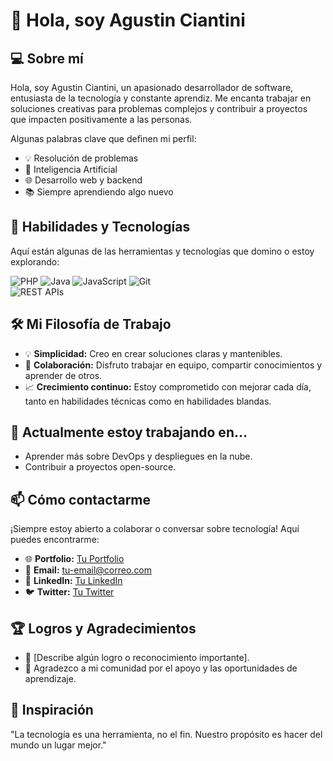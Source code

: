 # 👋 Hola, soy Agustin Ciantini

## 💻 Sobre mí

Hola, soy Agustin Ciantini, un apasionado desarrollador de software, entusiasta de la tecnología y constante aprendiz. Me encanta trabajar en soluciones creativas para problemas complejos y contribuir a proyectos que impacten positivamente a las personas.  

Algunas palabras clave que definen mi perfil:  
- 💡 Resolución de problemas  
- 🤖 Inteligencia Artificial  
- 🌐 Desarrollo web y backend  
- 📚 Siempre aprendiendo algo nuevo  

## 🚀 Habilidades y Tecnologías

Aquí están algunas de las herramientas y tecnologías que domino o estoy explorando:  

![PHP](https://img.shields.io/badge/PHP-777BB4?style=for-the-badge&logo=php&logoColor=white)  ![Java](https://img.shields.io/badge/Java-ED8B00?style=for-the-badge&logo=java&logoColor=white)  ![JavaScript](https://img.shields.io/badge/JavaScript-F7DF1E?style=for-the-badge&logo=javascript&logoColor=black) ![Git](https://img.shields.io/badge/Git-F05032?style=for-the-badge&logo=git&logoColor=white)  
![REST APIs](https://img.shields.io/badge/REST-02569B?style=for-the-badge&logo=rest&logoColor=white)  

## 🛠 Mi Filosofía de Trabajo

- 💡 **Simplicidad:** Creo en crear soluciones claras y mantenibles.  
- 🧩 **Colaboración:** Disfruto trabajar en equipo, compartir conocimientos y aprender de otros.  
- 📈 **Crecimiento continuo:** Estoy comprometido con mejorar cada día, tanto en habilidades técnicas como en habilidades blandas.

## 🌱 Actualmente estoy trabajando en...

- Aprender más sobre DevOps y despliegues en la nube.  
- Contribuir a proyectos open-source.  

## 📫 Cómo contactarme

¡Siempre estoy abierto a colaborar o conversar sobre tecnología! Aquí puedes encontrarme:  

- 🌐 **Portfolio:** [Tu Portfolio](https://tu-portfolio.com)  
- 📧 **Email:** tu-email@correo.com  
- 💼 **LinkedIn:** [Tu LinkedIn](https://linkedin.com/in/tu-usuario)  
- 🐦 **Twitter:** [Tu Twitter](https://twitter.com/tu-usuario)  

## 🏆 Logros y Agradecimientos

- 🥇 [Describe algún logro o reconocimiento importante].  
- 🚀 Agradezco a mi comunidad por el apoyo y las oportunidades de aprendizaje.  

## 📖 Inspiración

"La tecnología es una herramienta, no el fin. Nuestro propósito es hacer del mundo un lugar mejor."  
